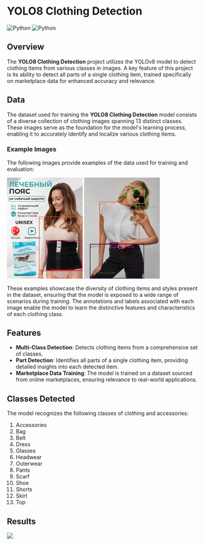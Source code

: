 # YOLO8 Clothing Detection
![Python](https://img.shields.io/badge/python-v3.6+-blue.svg)
![Python](https://img.shields.io/badge/YOLO8-violet)

## Overview
The **YOLO8 Clothing Detection** project utilizes the YOLOv8 model to detect clothing items from various classes in images. A key feature of this project is its ability to detect all parts of a single clothing item, trained specifically on marketplace data for enhanced accuracy and relevance.

## Data

The dataset used for training the **YOLO8 Clothing Detection** model consists of a diverse collection of clothing images spanning 13 distinct classes. These images serve as the foundation for the model's learning process, enabling it to accurately identify and localize various clothing items.

### Example Images
The following images provide examples of the data used for training and evaluation:

<p align="left">
  <img src="https://github.com/StrangePineAplle/YOLO8-Clothing-Detection/blob/main/pictures/pic1.jpg" width="200" />
  <img src="https://github.com/StrangePineAplle/YOLO8-Clothing-Detection/blob/main/pictures/pic2.jpg" width="200" /> 
</p>

These examples showcase the diversity of clothing items and styles present in the dataset, ensuring that the model is exposed to a wide range of scenarios during training. The annotations and labels associated with each image enable the model to learn the distinctive features and characteristics of each clothing class.

## Features
- **Multi-Class Detection**: Detects clothing items from a comprehensive set of classes.
- **Part Detection**: Identifies all parts of a single clothing item, providing detailed insights into each detected item.
- **Marketplace Data Training**: The model is trained on a dataset sourced from online marketplaces, ensuring relevance to real-world applications.

## Classes Detected
The model recognizes the following classes of clothing and accessories:
1. Accessories
2. Bag
3. Belt
4. Dress
5. Glasses
6. Headwear
7. Outerwear
8. Pants
9. Scarf
10. Shoe
11. Shorts
12. Skirt
13. Top

## Results

<p align="left">
  <img src="https://github.com/StrangePineAplle/YOLO8-Clothing-Detection/blob/main/pictures/pic3.jpg" width="200" />
</p>
